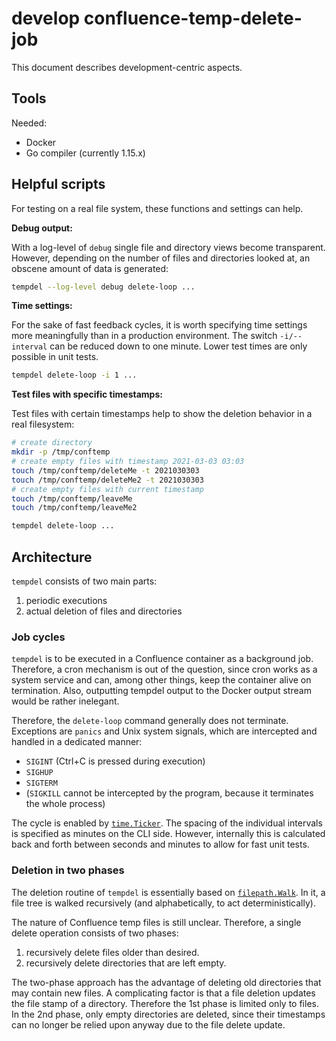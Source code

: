 # develop confluence-temp-delete-job

This document describes development-centric aspects.

## Tools

Needed:

- Docker
- Go compiler (currently 1.15.x)

## Helpful scripts

For testing on a real file system, these functions and settings can help.

**Debug output:**

With a log-level of `debug` single file and directory views become transparent. However, depending on the number of files and directories looked at, an obscene amount of data is generated:

```bash
tempdel --log-level debug delete-loop ...
```

**Time settings:**

For the sake of fast feedback cycles, it is worth specifying time settings more meaningfully than in a production environment. The switch `-i/--interval` can be reduced down to one minute. Lower test times are only possible in unit tests.

```bash
tempdel delete-loop -i 1 ...
```

**Test files with specific timestamps:**

Test files with certain timestamps help to show the deletion behavior in a real filesystem:

```bash
# create directory
mkdir -p /tmp/conftemp
# create empty files with timestamp 2021-03-03 03:03
touch /tmp/conftemp/deleteMe -t 2021030303
touch /tmp/conftemp/deleteMe2 -t 2021030303
# create empty files with current timestamp
touch /tmp/conftemp/leaveMe
touch /tmp/conftemp/leaveMe2

tempdel delete-loop ...
```

## Architecture

`tempdel` consists of two main parts:

1. periodic executions
1. actual deletion of files and directories

### Job cycles

`tempdel` is to be executed in a Confluence container as a background job. Therefore, a cron mechanism is out of the question, since cron works as a system service and can, among other things, keep the container alive on termination. Also, outputting tempdel output to the Docker output stream would be rather inelegant.

Therefore, the `delete-loop` command generally does not terminate. Exceptions are `panics` and Unix system signals, which are intercepted and handled in a dedicated manner:
- `SIGINT` (Ctrl+C is pressed during execution)
- `SIGHUP`
- `SIGTERM`
- (`SIGKILL` cannot be intercepted by the program, because it terminates the whole process)

The cycle is enabled by [`time.Ticker`](https://golang.org/pkg/time/#Ticker). The spacing of the individual intervals is specified as minutes on the CLI side. However, internally this is calculated back and forth between seconds and minutes to allow for fast unit tests.

### Deletion in two phases

The deletion routine of `tempdel` is essentially based on [`filepath.Walk`](https://golang.org/pkg/path/filepath/#Walk). In it, a file tree is walked recursively (and alphabetically, to act deterministically).

The nature of Confluence temp files is still unclear. Therefore, a single delete operation consists of two phases:

1. recursively delete files older than desired.
1. recursively delete directories that are left empty.

The two-phase approach has the advantage of deleting old directories that may contain new files. A complicating factor is that a file deletion updates the file stamp of a directory. Therefore the 1st phase is limited only to files. In the 2nd phase, only empty directories are deleted, since their timestamps can no longer be relied upon anyway due to the file delete update.
